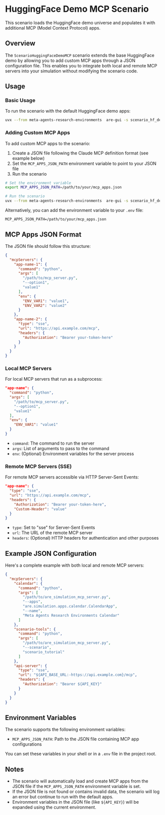 # HuggingFace Demo MCP Scenario

This scenario loads the HuggingFace demo universe and populates it with additional MCP (Model Context Protocol) apps.

## Overview

The `ScenarioHuggingFaceDemoMCP` scenario extends the base HuggingFace demo by allowing you to add custom MCP apps through a JSON configuration file. This enables you to integrate both local and remote MCP servers into your simulation without modifying the scenario code.

## Usage

### Basic Usage

To run the scenario with the default HuggingFace demo apps:

```bash
uvx --from meta-agents-research-environments  are-gui -s scenario_hf_demo_mcp -a default
```

### Adding Custom MCP Apps

To add custom MCP apps to the scenario:

1. Create a JSON file following the Claude MCP definition format (see example below)
2. Set the `MCP_APPS_JSON_PATH` environment variable to point to your JSON file
3. Run the scenario

```bash
# Set the environment variable
export MCP_APPS_JSON_PATH=/path/to/your/mcp_apps.json

# Run the scenario
uvx --from meta-agents-research-environments  are-gui -s scenario_hf_demo_mcp -a default
```

Alternatively, you can add the environment variable to your `.env` file:

```
MCP_APPS_JSON_PATH=/path/to/your/mcp_apps.json
```

## MCP Apps JSON Format

The JSON file should follow this structure:

```json
{
  "mcpServers": {
    "app-name-1": {
      "command": "python",
      "args": [
        "/path/to/mcp_server.py",
        "--option1",
        "value1"
      ],
      "env": {
        "ENV_VAR1": "value1",
        "ENV_VAR2": "value2"
      }
    },
    "app-name-2": {
      "type": "sse",
      "url": "https://api.example.com/mcp",
      "headers": {
        "Authorization": "Bearer your-token-here"
      }
    }
  }
}
```

### Local MCP Servers

For local MCP servers that run as a subprocess:

```json
"app-name": {
  "command": "python",
  "args": [
    "/path/to/mcp_server.py",
    "--option1",
    "value1"
  ],
  "env": {
    "ENV_VAR1": "value1"
  }
}
```

- `command`: The command to run the server
- `args`: List of arguments to pass to the command
- `env`: (Optional) Environment variables for the server process

### Remote MCP Servers (SSE)

For remote MCP servers accessible via HTTP Server-Sent Events:

```json
"app-name": {
  "type": "sse",
  "url": "https://api.example.com/mcp",
  "headers": {
    "Authorization": "Bearer your-token-here",
    "Custom-Header": "value"
  }
}
```

- `type`: Set to "sse" for Server-Sent Events
- `url`: The URL of the remote MCP server
- `headers`: (Optional) HTTP headers for authentication and other purposes

## Example JSON Configuration

Here's a complete example with both local and remote MCP servers:

```json
{
  "mcpServers": {
    "calendar": {
      "command": "python",
      "args": [
        "/path/to/are_simulation_mcp_server.py",
        "--apps",
        "are.simulation.apps.calendar.CalendarApp",
        "--name",
        "Meta Agents Research Environments Calendar"
      ]
    },
    "scenario-tools": {
      "command": "python",
      "args": [
        "/path/to/are_simulation_mcp_server.py",
        "--scenario",
        "scenario_tutorial"
      ]
    },
    "api-server": {
      "type": "sse",
      "url": "${API_BASE_URL:-https://api.example.com}/mcp",
      "headers": {
        "Authorization": "Bearer ${API_KEY}"
      }
    }
  }
}
```

## Environment Variables

The scenario supports the following environment variables:

- `MCP_APPS_JSON_PATH`: Path to the JSON file containing MCP app configurations

You can set these variables in your shell or in a `.env` file in the project root.

## Notes

- The scenario will automatically load and create MCP apps from the JSON file if the `MCP_APPS_JSON_PATH` environment variable is set.
- If the JSON file is not found or contains invalid data, the scenario will log an error but continue to run with the default apps.
- Environment variables in the JSON file (like `${API_KEY}`) will be expanded using the current environment.
